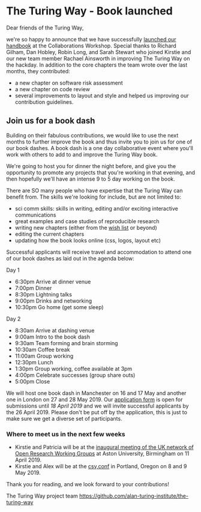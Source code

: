 # The Turing Way - Book launched

Dear friends of the Turing Way,

we're so happy to announce that we have successfully [launched our handbook](https://the-turing-way.netlify.com) at the Collaborations Workshop.
Special thanks to Richard Gilham, Dan Hobley, Robin Long, and Sarah Stewart who joined Kirstie and our new team member Rachael Ainsworth in improving The Turing Way on the hackday.
In addition to the core chapters the team wrote over the last months, they contributed:
* a new chapter on software risk assessment
* a new chapter on code review
* several improvements to layout and style
and helped us improving our contribution guidelines.

## Join us for a book dash 

Building on their fabulous contributions, we would like to use the next months to further improve the book and thus invite you to join us for one of our book dashes.
A book dash is a one day collaborative event where you'll work with others to add to and improve the Turing Way book.

We're going to host you for dinner the night before, and give you the opportunity to promote any projects that you're working in that evening, and then hopefully we'll have an intense 9 to 5 day working on the book.

There are SO many people who have expertise that the Turing Way can benefit from. 
The skills we're looking for include, but are not limited to:

- sci comm skills: skills in writing, editing and/or exciting interactive communications
- great examples and case studies of reproducible research
- writing new chapters (either from the [wish list](https://github.com/alan-turing-institute/the-turing-way/blob/master/book_skeleton.md) or beyond)
- editing the current chapters
- updating how the book looks online (css, logos, layout etc)

Successful applicants will receive travel and accommodation to attend one of our book dashes as laid out in the agenda below:

Day 1	
* 6:30pm	Arrive at dinner venue
* 7:00pm	Dinner
* 8:30pm	Lightning talks
* 9:00pm	Drinks and networking
* 10:30pm Go home (get some sleep)

Day 2	
* 8:30am	Arrive at dashing venue
* 9:00am	Intro to the book dash
* 9:30am	Team forming and brain storming
* 10:30am Coffee break
* 11:00am Group working
* 12:30pm Lunch
* 1:30pm	Group working, coffee available at 3pm
* 4:00pm	Celebrate successes (group share outs)
* 5:00pm	Close

We will host one book dash in Manchester on 16 and 17 May and another one in London on 27 and 28 May 2019. 
Our [application form](https://docs.google.com/forms/d/e/1FAIpQLSd-HTay3kRowSAPIqslSIeDXpvFWptOjmO9m1uEcUf0YElcqw/viewform) is open for submissions until *18 April 2019* and we will invite successful applicants by the 26 April 2019.
Please don't be put off by the application, this is just to make sure we get a diverse set of participants.

### Where to meet us in the next few weeks

* Kirstie and Patricia will be at the [inaugural meeting of the UK network of Open Research Working Groups](https://sites.google.com/view/ukoswg19) at Aston University, Birmingham on 11 April 2019.
* Kirstie and Alex will be at the [csv,conf](https://csvconf.com/) in Portland, Oregon on 8 and 9 May 2019. 

Thank you for reading, and we look forward to your contributions!

The Turing Way project team
https://github.com/alan-turing-institute/the-turing-way
